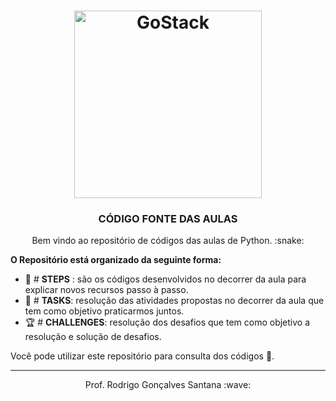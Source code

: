 <h1 align="center">
    <img alt="GoStack" src="https://camo.githubusercontent.com/0881002afc2e76659ebcc2a24233329462cb2046/68747470733a2f2f63646e2e6472696262626c652e636f6d2f75736572732f313136323037372f73637265656e73686f74732f333834383931342f70726f6772616d6d65722e676966" width="300px" />
</h1>

<h3 align="center">
  CÓDIGO FONTE DAS AULAS
</h3>

<p align="center">
Bem vindo ao repositório de códigos das aulas de Python. :snake:
</p>

**O Repositório está organizado da seguinte forma:**


* :space_invader: # **STEPS** : são os códigos desenvolvidos no decorrer da aula para explicar novos recursos passo à passo.
* :dart: # **TASKS**: resolução das atividades propostas no decorrer da aula que tem como objetivo praticarmos juntos.
* :trophy: # **CHALLENGES**: resolução dos desafios que tem como objetivo a resolução e solução de desafios.


Você pode utilizar este repositório para consulta dos códigos :rocket:. 

---

<p align="center">
Prof. Rodrigo Gonçalves Santana :wave: 
</p>